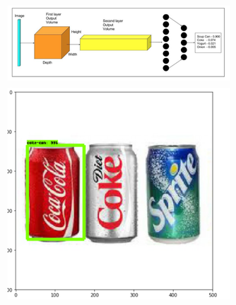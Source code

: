 ![alt text](/Picture1.png "Model Training Architecture")



![Model Test Result after training. It is able to identify coke can from diet coke and sprite](/TestResult.png "Test Result")